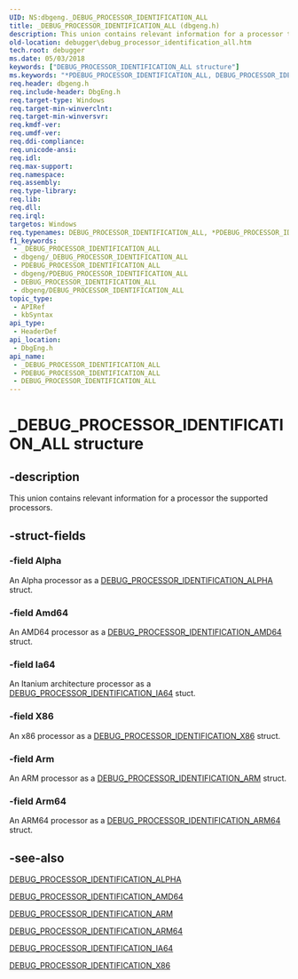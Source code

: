 ```yaml
---
UID: NS:dbgeng._DEBUG_PROCESSOR_IDENTIFICATION_ALL
title: _DEBUG_PROCESSOR_IDENTIFICATION_ALL (dbgeng.h)
description: This union contains relevant information for a processor the supported processors.
old-location: debugger\debug_processor_identification_all.htm
tech.root: debugger
ms.date: 05/03/2018
keywords: ["DEBUG_PROCESSOR_IDENTIFICATION_ALL structure"]
ms.keywords: "*PDEBUG_PROCESSOR_IDENTIFICATION_ALL, DEBUG_PROCESSOR_IDENTIFICATION_ALL, DEBUG_PROCESSOR_IDENTIFICATION_ALL union [Windows Debugging], _DEBUG_PROCESSOR_IDENTIFICATION_ALL, dbgeng/DEBUG_PROCESSOR_IDENTIFICATION_ALL, debugger.debug_processor_identification_all"
req.header: dbgeng.h
req.include-header: DbgEng.h
req.target-type: Windows
req.target-min-winverclnt: 
req.target-min-winversvr: 
req.kmdf-ver: 
req.umdf-ver: 
req.ddi-compliance: 
req.unicode-ansi: 
req.idl: 
req.max-support: 
req.namespace: 
req.assembly: 
req.type-library: 
req.lib: 
req.dll: 
req.irql: 
targetos: Windows
req.typenames: DEBUG_PROCESSOR_IDENTIFICATION_ALL, *PDEBUG_PROCESSOR_IDENTIFICATION_ALL
f1_keywords:
 - _DEBUG_PROCESSOR_IDENTIFICATION_ALL
 - dbgeng/_DEBUG_PROCESSOR_IDENTIFICATION_ALL
 - PDEBUG_PROCESSOR_IDENTIFICATION_ALL
 - dbgeng/PDEBUG_PROCESSOR_IDENTIFICATION_ALL
 - DEBUG_PROCESSOR_IDENTIFICATION_ALL
 - dbgeng/DEBUG_PROCESSOR_IDENTIFICATION_ALL
topic_type:
 - APIRef
 - kbSyntax
api_type:
 - HeaderDef
api_location:
 - DbgEng.h
api_name:
 - _DEBUG_PROCESSOR_IDENTIFICATION_ALL
 - PDEBUG_PROCESSOR_IDENTIFICATION_ALL
 - DEBUG_PROCESSOR_IDENTIFICATION_ALL
---
```


# _DEBUG_PROCESSOR_IDENTIFICATION_ALL structure


## -description

This union contains relevant information for a processor the supported processors.

## -struct-fields

### -field Alpha

An Alpha processor as a <a href="/windows-hardware/drivers/ddi/dbgeng/ns-dbgeng-_debug_processor_identification_alpha">DEBUG_PROCESSOR_IDENTIFICATION_ALPHA</a> struct.

### -field Amd64

An AMD64 processor as a <a href="/windows-hardware/drivers/ddi/dbgeng/ns-dbgeng-_debug_processor_identification_amd64">DEBUG_PROCESSOR_IDENTIFICATION_AMD64</a> struct.

### -field Ia64

An Itanium architecture processor as a <a href="/windows-hardware/drivers/ddi/dbgeng/ns-dbgeng-_debug_processor_identification_ia64">DEBUG_PROCESSOR_IDENTIFICATION_IA64</a> stuct.

### -field X86

An x86 processor as a <a href="/windows-hardware/drivers/ddi/dbgeng/ns-dbgeng-_debug_processor_identification_x86">DEBUG_PROCESSOR_IDENTIFICATION_X86</a> struct.

### -field Arm

An ARM processor as a <a href="/windows-hardware/drivers/ddi/dbgeng/ns-dbgeng-_debug_processor_identification_arm">DEBUG_PROCESSOR_IDENTIFICATION_ARM</a> struct.

### -field Arm64

An ARM64 processor as a <a href="/windows-hardware/drivers/ddi/dbgeng/ns-dbgeng-_debug_processor_identification_arm64">DEBUG_PROCESSOR_IDENTIFICATION_ARM64</a> struct.

## -see-also

<a href="/windows-hardware/drivers/ddi/dbgeng/ns-dbgeng-_debug_processor_identification_alpha">DEBUG_PROCESSOR_IDENTIFICATION_ALPHA</a>



<a href="/windows-hardware/drivers/ddi/dbgeng/ns-dbgeng-_debug_processor_identification_amd64">DEBUG_PROCESSOR_IDENTIFICATION_AMD64</a>



<a href="/windows-hardware/drivers/ddi/dbgeng/ns-dbgeng-_debug_processor_identification_arm">DEBUG_PROCESSOR_IDENTIFICATION_ARM</a>



<a href="/windows-hardware/drivers/ddi/dbgeng/ns-dbgeng-_debug_processor_identification_arm64">DEBUG_PROCESSOR_IDENTIFICATION_ARM64</a>



<a href="/windows-hardware/drivers/ddi/dbgeng/ns-dbgeng-_debug_processor_identification_ia64">DEBUG_PROCESSOR_IDENTIFICATION_IA64</a>



<a href="/windows-hardware/drivers/ddi/dbgeng/ns-dbgeng-_debug_processor_identification_x86">DEBUG_PROCESSOR_IDENTIFICATION_X86</a>

